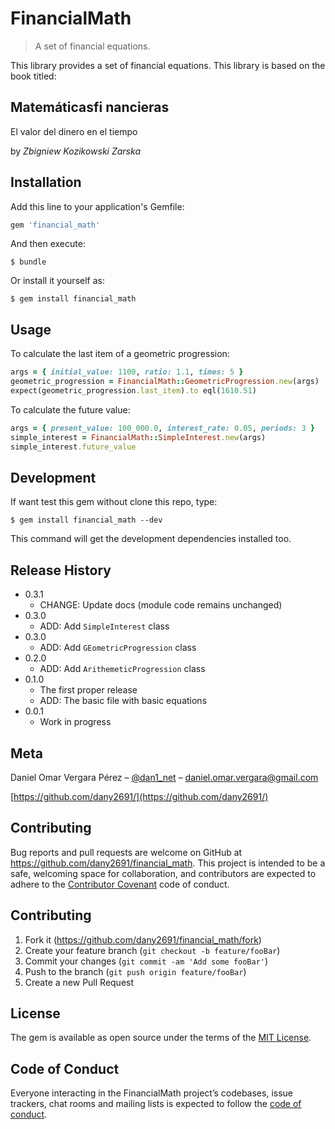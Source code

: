 # FinancialMath
> A set of financial equations.

This library provides a set of financial equations.
This library is based on the book titled:

## Matemáticasfi nancieras
El valor del dinero en el tiempo

by *Zbigniew Kozikowski Zarska*
## Installation

Add this line to your application's Gemfile:

```ruby
gem 'financial_math'
```

And then execute:

    $ bundle

Or install it yourself as:

    $ gem install financial_math

## Usage

To calculate the last item of a geometric progression:

```ruby
args = { initial_value: 1100, ratio: 1.1, times: 5 }
geometric_progression = FinancialMath::GeometricProgression.new(args)
expect(geometric_progression.last_item).to eql(1610.51)
```

To calculate the future value:

```ruby
args = { present_value: 100_000.0, interest_rate: 0.05, periods: 3 }
simple_interest = FinancialMath::SimpleInterest.new(args)
simple_interest.future_value
```
## Development

If want test this gem without clone this repo, type:

```shell
$ gem install financial_math --dev
```

This command will get the development dependencies installed too.

## Release History

* 0.3.1
    * CHANGE: Update docs (module code remains unchanged)
* 0.3.0
    * ADD: Add `SimpleInterest` class
* 0.3.0
    * ADD: Add `GEometricProgression` class  
* 0.2.0
    * ADD: Add `ArithemeticProgression` class
* 0.1.0
    * The first proper release
    * ADD: The basic file with basic equations
* 0.0.1
    * Work in progress

## Meta

Daniel Omar Vergara Pérez – [@dan1_net](https://twitter.com/dan1_net) – daniel.omar.vergara@gmail.com

[https://github.com/dany2691/](https://github.com/dany2691/)

## Contributing

Bug reports and pull requests are welcome on GitHub at https://github.com/dany2691/financial_math. This project is intended to be a safe, welcoming space for collaboration, and contributors are expected to adhere to the [Contributor Covenant](http://contributor-covenant.org) code of conduct.

## Contributing

1. Fork it (<https://github.com/dany2691/financial_math/fork>)
2. Create your feature branch (`git checkout -b feature/fooBar`)
3. Commit your changes (`git commit -am 'Add some fooBar'`)
4. Push to the branch (`git push origin feature/fooBar`)
5. Create a new Pull Request

## License

The gem is available as open source under the terms of the [MIT License](https://opensource.org/licenses/MIT).

## Code of Conduct

Everyone interacting in the FinancialMath project’s codebases, issue trackers, chat rooms and mailing lists is expected to follow the [code of conduct](https://github.com/[USERNAME]/financial_math/blob/master/CODE_OF_CONDUCT.md).
